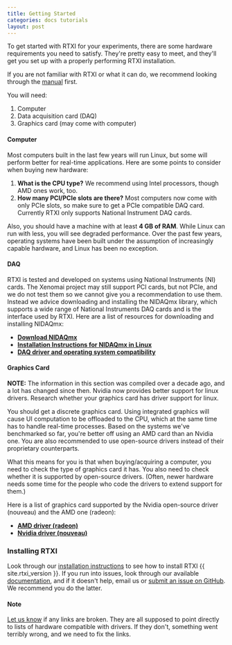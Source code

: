```yaml
---
title: Getting Started
categories: docs tutorials
layout: post
---
```


To get started with RTXI for your experiments, there are some hardware
requirements you need to satisfy.  They're pretty easy to meet, and they'll get
you set up with a properly performing RTXI installation.  

If you are not familiar with RTXI or what it can do, we recommend looking
through the [manual](/manual) first. 

You will need:  

1. Computer
2. Data acquisition card (DAQ)
3. Graphics card (may come with computer)

#### Computer
Most computers built in the last few years will run Linux, but some will
perform better for real-time applications. Here are some points to consider
when buying new hardware:

1. **What is the CPU type?** We recommend using Intel processors, though AMD
   ones work, too.
2. **How many PCI/PCIe slots are there?** Most computers now come with only PCIe
   slots, so make sure to get a PCIe compatible DAQ card. Currently RTXI only
   supports National Instrument DAQ cards.

Also, you should have a machine with at least **4 GB of RAM**. While Linux can
run with less, you will see degraded performance. Over the past few years,
operating systems have been built under the assumption of increasingly capable
hardware, and Linux has been no exception.  

#### DAQ
RTXI is tested and developed on systems using National Instruments (NI) cards.
The Xenomai project may still support PCI cards, but not PCIe, and we
do not test them so we cannot give you a recommendation to use them. Instead we 
advice downloading and installing the NIDAQmx library, which supports a wide 
range of National Instruments DAQ cards and is the interface used by RTXI. Here are
a list of resources for downloading and installing NIDAQmx:

 - [**Download NIDAQmx**](https://www.ni.com/en/support/downloads/drivers/download.ni-daq-mx.html)
 - [**Installation Instructions for NIDAQmx in Linux**](https://www.ni.com/docs/en-US/bundle/ni-platform-on-linux-desktop/page/installing-ni-drivers-and-software-on-linux-desktop.html)
 - [**DAQ driver and operating system compatibility**](https://www.ni.com/en/support/documentation/compatibility/21/ni-hardware-and-operating-system-compatibility.html)

#### Graphics Card
**NOTE:** The information in this section was compiled over a decade ago, and a
lot has changed since then. Nvidia now provides better support for linux drivers.
Research whether your graphics card has driver support for linux.

You should get a discrete graphics card. Using integrated graphics will cause
UI computation to be offloaded to the CPU, which at the same time has to handle
real-time processes. Based on the systems we've benchmarked so far, you're
better off using an AMD card than an Nvidia one. You are also recommended to
use open-source drivers instead of their proprietary counterparts.  

What this means for you is that when buying/acquiring a computer, you need to
check the type of graphics card it has. You also need to check whether it is
supported by open-source drivers. (Often, newer hardware needs some time for
the people who code the drivers to extend support for them.) 

Here is a list of graphics card supported by the Nvidia open-source driver
(nouveau) and the AMD one (radeon):  

 - [**AMD driver (radeon)**](https://help.ubuntu.com/community/RadeonDriver#Fully_Supported)
 - [**Nvidia driver (nouveau)**](https://wiki.freedesktop.org/nouveau/FAQ/#index14h3)


### Installing RTXI

Look through our [installation instructions](/install) to see how to install
RTXI {{ site.rtxi_version }}. If you run into issues, look through our 
available [documentation](/docs), and if it doesn't help, email us or 
[submit an issue on GitHub](https://github.com/rtxi/rtxi/issues). We recommend 
you do the latter. 

#### Note

[Let us know](https://github.com/rtxi/rtxi.github.io/issues/) if any links are
broken.  They are all supposed to point directly to lists of hardware
compatible with drivers.  If they don't, something went terribly wrong, and we
need to fix the links. 
